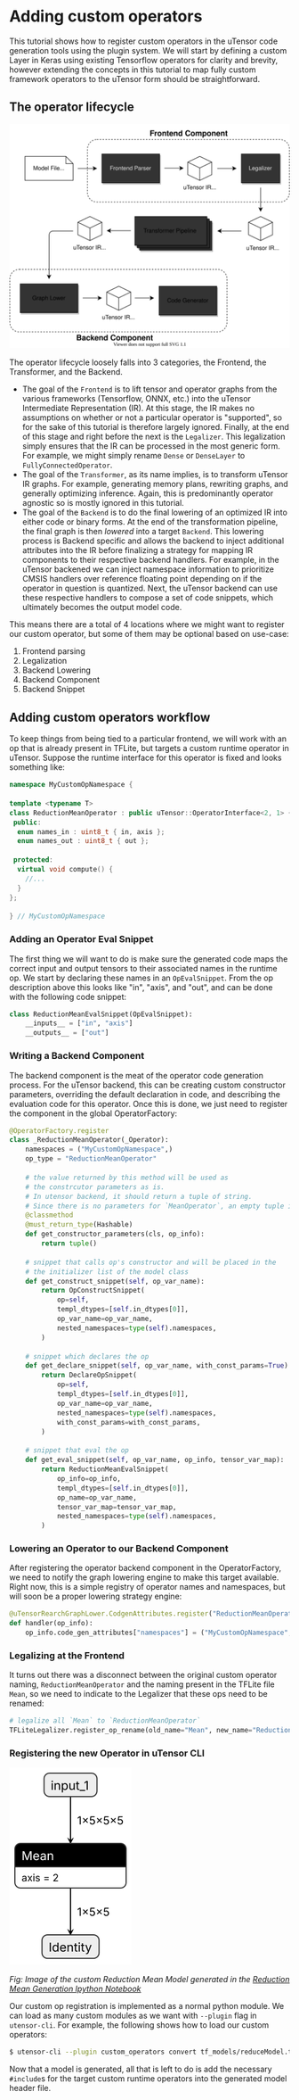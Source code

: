 # Adding custom operators

This tutorial shows how to register custom operators in the uTensor code generation tools using the plugin system. We will start by defining a custom Layer in Keras using existing Tensorflow operators for clarity and brevity, however extending the concepts in this tutorial to map fully custom framework operators to the uTensor form should be straightforward.  

## The operator lifecycle

![utensor-cli-components](images/utensor-cli-components.drawio.svg)

The operator lifecycle loosely falls into 3 categories, the Frontend, the Transformer, and the Backend. 

- The goal of the `Frontend` is to lift tensor and operator graphs from the various frameworks (Tensorflow, ONNX, etc.) into the uTensor Intermediate Representation (IR). At this stage, the IR makes no assumptions on whether or not a particular operator is "supported", so for the sake of this tutorial is therefore largely ignored. Finally, at the end of this stage and right before the next is the `Legalizer`. This legalization simply ensures that the IR can be processed in the most generic form. For example, we might simply rename `Dense` or `DenseLayer` to `FullyConnectedOperator`.
- The goal of the `Transformer`, as its name implies, is to transform uTensor IR graphs. For example, generating memory plans, rewriting graphs, and generally optimizing inference. Again, this is predominantly operator agnostic so is mostly ignored in this tutorial. 
- The goal of the `Backend` is to do the final lowering of an optimized IR into either code or binary forms. At the end of the transformation pipeline, the final graph is then *lowered* into a target `Backend`. This lowering process is Backend specific and allows the backend to inject additional attributes into the IR before finalizing a strategy for mapping IR components to their respective backend handlers. For example, in the uTensor backened we can inject namespace information to prioritize CMSIS handlers over reference floating point depending on if the operator in question is quantized. Next, the uTensor backend can use these respective handlers to compose a set of code snippets, which ultimately becomes the output model code.


This means there are a total of 4 locations where we might want to register our custom operator, but some of them may be optional based on use-case:

1. Frontend parsing
2. Legalization
3. Backend Lowering
4. Backend Component
5. Backend Snippet

## Adding custom operators workflow

To keep things from being tied to a particular frontend, we will work with an op that is already present in TFLite, but targets a custom runtime operator in uTensor. Suppose the runtime interface for this operator is fixed and looks something like:

```c++
namespace MyCustomOpNamespace {

template <typename T>
class ReductionMeanOperator : public uTensor::OperatorInterface<2, 1> {
 public:
  enum names_in : uint8_t { in, axis };
  enum names_out : uint8_t { out };

 protected:
  virtual void compute() {
    //...
  }
};

} // MyCustomOpNamespace
```

### Adding an Operator Eval Snippet

The first thing we will want to do is make sure the generated code maps the correct input and output tensors to their associated names in the runtime op. We start by declaring these names in an `OpEvalSnippet`. From the op description above this looks like "in", "axis", and "out", and can be done with the following code snippet:

```python
class ReductionMeanEvalSnippet(OpEvalSnippet):
    __inputs__ = ["in", "axis"]
    __outputs__ = ["out"]
```

### Writing a Backend Component

The backend component is the meat of the operator code generation process. For the uTensor backend, this can be creating custom constructor parameters, overriding the default declaration in code, and describing the evaluation code for this operator. Once this is done, we just need to register the component in the global OperatorFactory:

```python
@OperatorFactory.register
class _ReductionMeanOperator(_Operator):
    namespaces = ("MyCustomOpNamespace",)
    op_type = "ReductionMeanOperator"

    # the value returned by this method will be used as
    # the constrcutor parameters as is.
    # In utensor backend, it should return a tuple of string.
    # Since there is no parameters for `MeanOperator`, an empty tuple is returned
    @classmethod
    @must_return_type(Hashable)
    def get_constructor_parameters(cls, op_info):
        return tuple()

    # snippet that calls op's constructor and will be placed in the
    # the initializer list of the model class
    def get_construct_snippet(self, op_var_name):
        return OpConstructSnippet(
            op=self,
            templ_dtypes=[self.in_dtypes[0]],
            op_var_name=op_var_name,
            nested_namespaces=type(self).namespaces,
        )

    # snippet which declares the op
    def get_declare_snippet(self, op_var_name, with_const_params=True):
        return DeclareOpSnippet(
            op=self,
            templ_dtypes=[self.in_dtypes[0]],
            op_var_name=op_var_name,
            nested_namespaces=type(self).namespaces,
            with_const_params=with_const_params,
        )

    # snippet that eval the op
    def get_eval_snippet(self, op_var_name, op_info, tensor_var_map):
        return ReductionMeanEvalSnippet(
            op_info=op_info,
            templ_dtypes=[self.in_dtypes[0]],
            op_name=op_var_name,
            tensor_var_map=tensor_var_map,
            nested_namespaces=type(self).namespaces,
        )

```

### Lowering an Operator to our Backend Component

After registering the operator backend component in the OperatorFactory, we need to notify the graph lowering engine to make this target available. Right now, this is a simple registry of operator names and namespaces, but will soon be a proper lowering strategy engine:

```python
@uTensorRearchGraphLower.CodgenAttributes.register("ReductionMeanOperator")
def handler(op_info):
    op_info.code_gen_attributes["namespaces"] = ("MyCustomOpNamespace",)
```

### Legalizing at the Frontend

It turns out there was a disconnect between the original custom operator naming, `ReductionMeanOperator` and the naming present in the TFLite file `Mean`, so we need to indicate to the Legalizer that these ops need to be renamed:

```python
# legalize all `Mean` to `ReductionMeanOperator`
TFLiteLegalizer.register_op_rename(old_name="Mean", new_name="ReductionMeanOperator")
```

### Registering the new Operator in uTensor CLI

![reduce-model](images/reduceModel.svg)

*Fig: Image of the custom Reduction Mean Model generated in the [Reduction Mean Generation Ipython Notebook](generate_rmean_model.ipynb)*

Our custom op registration is implemented as a normal python module.
We can load as many custom modules as we want with `--plugin` flag in `utensor-cli`. For example, the following shows how to load our custom operators:
```bash
$ utensor-cli --plugin custom_operators convert tf_models/reduceModel.tflite
```

Now that a model is generated, all that is left to do is add the necessary `#include`s for the target custom runtime operators into the generated model header file.

